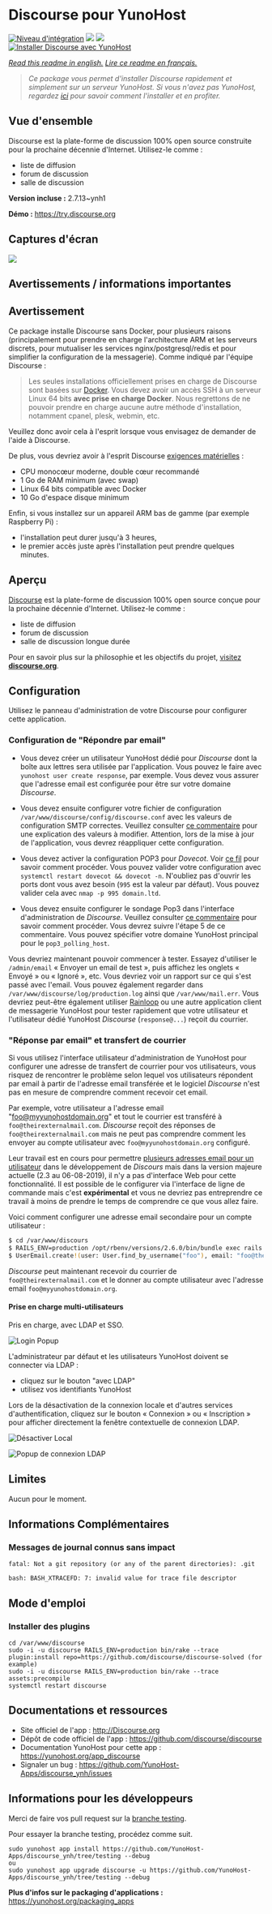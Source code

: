 # Discourse pour YunoHost

[![Niveau d'intégration](https://dash.yunohost.org/integration/discourse.svg)](https://dash.yunohost.org/appci/app/discourse) ![](https://ci-apps.yunohost.org/ci/badges/discourse.status.svg) ![](https://ci-apps.yunohost.org/ci/badges/discourse.maintain.svg)  
[![Installer Discourse avec YunoHost](https://install-app.yunohost.org/install-with-yunohost.svg)](https://install-app.yunohost.org/?app=discourse)

*[Read this readme in english.](./README.md)*
*[Lire ce readme en français.](./README_fr.md)*

> *Ce package vous permet d'installer Discourse rapidement et simplement sur un serveur YunoHost.
Si vous n'avez pas YunoHost, regardez [ici](https://yunohost.org/#/install) pour savoir comment l'installer et en profiter.*

## Vue d'ensemble

Discourse est la plate-forme de discussion 100% open source construite pour la prochaine décennie d'Internet. Utilisez-le comme :

- liste de diffusion
- forum de discussion
- salle de discussion


**Version incluse :** 2.7.13~ynh1

**Démo :** https://try.discourse.org

## Captures d'écran

![](./doc/screenshots/screenshot.png)

## Avertissements / informations importantes

## Avertissement

Ce package installe Discourse sans Docker, pour plusieurs raisons (principalement pour prendre en charge l'architecture ARM et les serveurs discrets, pour mutualiser les services nginx/postgresql/redis et pour simplifier la configuration de la messagerie).
Comme indiqué par l'équipe Discourse :
> Les seules installations officiellement prises en charge de Discourse sont basées sur [Docker](https://www.docker.io/). Vous devez avoir un accès SSH à un serveur Linux 64 bits **avec prise en charge Docker**. Nous regrettons de ne pouvoir prendre en charge aucune autre méthode d'installation, notamment cpanel, plesk, webmin, etc.

Veuillez donc avoir cela à l'esprit lorsque vous envisagez de demander de l'aide à Discourse.

De plus, vous devriez avoir à l'esprit Discourse [exigences matérielles](https://github.com/discourse/discourse/blob/master/docs/INSTALL.md#hardware-requirements) :
- CPU monocœur moderne, double cœur recommandé
- 1 Go de RAM minimum (avec swap)
- Linux 64 bits compatible avec Docker
- 10 Go d'espace disque minimum

Enfin, si vous installez sur un appareil ARM bas de gamme (par exemple Raspberry Pi) :
- l'installation peut durer jusqu'à 3 heures,
- le premier accès juste après l'installation peut prendre quelques minutes.

## Aperçu
[Discourse](http://www.discourse.org) est la plate-forme de discussion 100% open source conçue pour la prochaine décennie d'Internet. Utilisez-le comme :

- liste de diffusion
- forum de discussion
- salle de discussion longue durée

Pour en savoir plus sur la philosophie et les objectifs du projet, [visitez **discourse.org**](http://www.discourse.org).
## Configuration

Utilisez le panneau d'administration de votre Discourse pour configurer cette application.

### Configuration de "Répondre par email"

* Vous devez créer un utilisateur YunoHost dédié pour *Discourse* dont la boîte aux lettres sera utilisée par l'application. Vous pouvez le faire avec `yunohost user create response`, par exemple. Vous devez vous assurer que l'adresse email est configurée pour être sur votre domaine *Discourse*.

* Vous devez ensuite configurer votre fichier de configuration `/var/www/discourse/config/discourse.conf` avec les valeurs de configuration SMTP correctes. Veuillez consulter [ce commentaire](https://github.com/YunoHost-Apps/discourse_ynh/issues/2#issuecomment-409510325) pour une explication des valeurs à modifier. Attention, lors de la mise à jour de l'application, vous devrez réappliquer cette configuration.

* Vous devez activer la configuration POP3 pour *Dovecot*. Voir [ce fil](https://forum.yunohost.org/t/how-to-enable-pop3-in-yunohost/1662/2) pour savoir comment procéder. Vous pouvez valider votre configuration avec `systemctl restart dovecot && dovecot -n`. N'oubliez pas d'ouvrir les ports dont vous avez besoin (`995` est la valeur par défaut). Vous pouvez valider cela avec `nmap -p 995 domain.ltd`.

* Vous devez ensuite configurer le sondage Pop3 dans l'interface d'administration de *Discourse*. Veuillez consulter [ce commentaire](https://meta.discourse.org/t/set-up-reply-via-email-support/14003) pour savoir comment procéder. Vous devrez suivre l'étape 5 de ce commentaire. Vous pouvez spécifier votre domaine YunoHost principal pour le `pop3_polling_host`.

Vous devriez maintenant pouvoir commencer à tester. Essayez d'utiliser le `/admin/email` « Envoyer un email de test », puis affichez les onglets « Envoyé » ou « Ignoré », etc. Vous devriez voir un rapport sur ce qui s'est passé avec l'email. Vous pouvez également regarder dans `/var/www/discourse/log/production.log` ainsi que `/var/www/mail.err`. Vous devriez peut-être également utiliser [Rainloop](https://github.com/YunoHost-Apps/rainloop_ynh) ou une autre application client de messagerie YunoHost pour tester rapidement que votre utilisateur et l'utilisateur dédié YunoHost *Discourse* (`response@...`) reçoit du courrier.

### "Réponse par email" et transfert de courrier

Si vous utilisez l'interface utilisateur d'administration de YunoHost pour configurer une adresse de transfert de courrier pour vos utilisateurs, vous risquez de rencontrer le problème selon lequel vos utilisateurs répondent par email à partir de l'adresse email transférée et le logiciel *Discourse* n'est pas en mesure de comprendre comment recevoir cet email.

Par exemple, votre utilisateur a l'adresse email "foo@myyunohostdomain.org" et tout le courrier est transféré à `foo@theirexternalmail.com`. *Discourse* reçoit des réponses de `foo@theirexternalmail.com` mais ne peut pas comprendre comment les envoyer au compte utilisateur avec `foo@myyunohostdomain.org` configuré.

Leur travail est en cours pour permettre [plusieurs adresses email pour un utilisateur](https://meta.discourse.org/t/additional-email-address-per-user-account-support/59847) dans le développement de *Discours* mais dans la version majeure actuelle (2.3 au 06-08-2019), il n'y a pas d'interface Web pour cette fonctionnalité. Il est possible de le configurer via l'interface de ligne de commande mais c'est **expérimental** et vous ne devriez pas entreprendre ce travail à moins de prendre le temps de comprendre ce que vous allez faire.

Voici comment configurer une adresse email secondaire pour un compte utilisateur :

```bash
$ cd /var/www/discours
$ RAILS_ENV=production /opt/rbenv/versions/2.6.0/bin/bundle exec rails c
$ UserEmail.create!(user: User.find_by_username("foo"), email: "foo@theirexternalmail.com")
```

*Discourse* peut maintenant recevoir du courrier de `foo@theirexternalmail.com` et le donner au compte utilisateur avec l'adresse email `foo@myyunohostdomain.org`. 

#### Prise en charge multi-utilisateurs

Pris en charge, avec LDAP et SSO.

![Login Popup](https://raw.githubusercontent.com/jonmbake/screenshots/master/discourse-ldap-auth/login.png)

L'administrateur par défaut et les utilisateurs YunoHost doivent se connecter via LDAP :
* cliquez sur le bouton "avec LDAP"
* utilisez vos identifiants YunoHost

Lors de la désactivation de la connexion locale et d'autres services d'authentification, cliquez sur le bouton « Connexion » ou « Inscription » pour afficher directement la fenêtre contextuelle de connexion LDAP.

![Désactiver Local](https://raw.githubusercontent.com/jonmbake/screenshots/master/discourse-ldap-auth/disable_local.png)

![Popup de connexion LDAP](https://raw.githubusercontent.com/jonmbake/screenshots/master/discourse-ldap-auth/ldap_popup.png)

## Limites

Aucun pour le moment.

## Informations Complémentaires
### Messages de journal connus sans impact
```
fatal: Not a git repository (or any of the parent directories): .git

bash: BASH_XTRACEFD: 7: invalid value for trace file descriptor
```
## Mode d'emploi
### Installer des plugins
```
cd /var/www/discourse
sudo -i -u discourse RAILS_ENV=production bin/rake --trace plugin:install repo=https://github.com/discourse/discourse-solved (for example)
sudo -i -u discourse RAILS_ENV=production bin/rake --trace assets:precompile
systemctl restart discourse
``` 

## Documentations et ressources

* Site officiel de l'app : http://Discourse.org
* Dépôt de code officiel de l'app : https://github.com/discourse/discourse
* Documentation YunoHost pour cette app : https://yunohost.org/app_discourse
* Signaler un bug : https://github.com/YunoHost-Apps/discourse_ynh/issues

## Informations pour les développeurs

Merci de faire vos pull request sur la [branche testing](https://github.com/YunoHost-Apps/discourse_ynh/tree/testing).

Pour essayer la branche testing, procédez comme suit.
```
sudo yunohost app install https://github.com/YunoHost-Apps/discourse_ynh/tree/testing --debug
ou
sudo yunohost app upgrade discourse -u https://github.com/YunoHost-Apps/discourse_ynh/tree/testing --debug
```

**Plus d'infos sur le packaging d'applications :** https://yunohost.org/packaging_apps